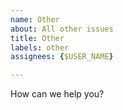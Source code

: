 ```yaml
---
name: Other
about: All other issues
title: Other
labels: other
assignees: {$USER_NAME}

---
```


How can we help you?

